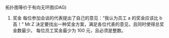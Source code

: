 拓扑图等价于有向无环图(DAG)

1.  奖金
    每位参加会谈的代表提出了自己的意见：“我认为员工 a 的奖金应该比 b 高！”
    Mr.Z 决定要找出一种奖金方案，满足各位代表的意见，且同时使得总奖金数最少。
    每位员工奖金最少为 100 元，且必须是整数。
